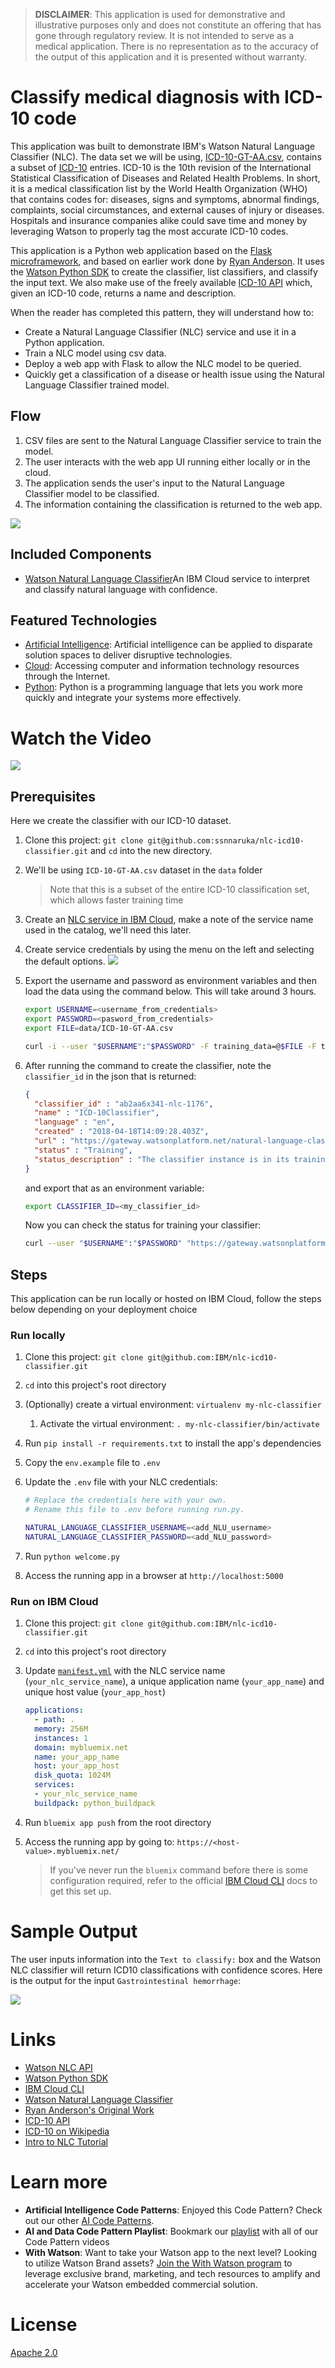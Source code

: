 > **DISCLAIMER**: This application is used for demonstrative and illustrative purposes only and does not constitute an offering that has gone through regulatory review. It is not intended to serve as a medical application. There is no representation as to the accuracy of the output of this application and it is presented without warranty.

# Classify medical diagnosis with ICD-10 code

This application was built to demonstrate IBM's Watson Natural Language Classifier (NLC). The data set we will be using, [ICD-10-GT-AA.csv](data/ICD-10-GT-AA.csv), contains a subset of [ICD-10](https://en.wikipedia.org/wiki/ICD-10) entries. ICD-10 is the 10th revision of the International Statistical Classification of Diseases and Related Health Problems. In short, it is a medical classification list by the World Health Organization (WHO) that contains codes for: diseases, signs and symptoms, abnormal findings, complaints, social circumstances, and external causes of injury or diseases. Hospitals and insurance companies alike could save time and money by leveraging Watson to properly tag the most accurate ICD-10 codes.

This application is a Python web application based on the [Flask microframework](http://flask.pocoo.org/), and based on earlier work done by [Ryan Anderson](https://github.com/rustyoldrake/IBM_Watson_NLC_ICD10_Health_Codes). It uses the [Watson Python SDK](https://github.com/watson-developer-cloud/python-sdk) to create the classifier, list classifiers, and classify the input text. We also make use of the freely available [ICD-10 API](http://icd10api.com/) which, given an ICD-10 code, returns a name and description.

When the reader has completed this pattern, they will understand how to:

* Create a Natural Language Classifier (NLC) service and use it in a Python application.
* Train a NLC model using csv data.
* Deploy a web app with Flask to allow the NLC model to be queried.
* Quickly get a classification of a disease or health issue using the Natural Language Classifier trained model.

## Flow

1. CSV files are sent to the Natural Language Classifier service to train the model.
2. The user interacts with the web app UI running either locally or in the cloud.
3. The application sends the user's input to the Natural Language Classifier model to be classified.
4. The information containing the classification is returned to the web app.

![](doc/source/images/architecture.png)

## Included Components

* [Watson Natural Language Classifier](https://www.ibm.com/watson/services/natural-language-classifier/)An IBM Cloud service to interpret and classify natural language with confidence.

## Featured Technologies

* [Artificial Intelligence](https://medium.com/ibm-data-science-experience): Artificial intelligence can be applied to disparate solution spaces to deliver disruptive technologies.
* [Cloud](https://www.ibm.com/developerworks/learn/cloud/): Accessing computer and information technology resources through the Internet.
* [Python](https://www.python.org/): Python is a programming language that lets you work more quickly and integrate your systems more effectively.

# Watch the Video

[![](https://i.ytimg.com/vi/N0eKEZxdwsQ/hqdefault.jpg)](https://www.youtube.com/watch?v=N0eKEZxdwsQ)

## Prerequisites

Here we create the classifier with our ICD-10 dataset.

1. Clone this project: `git clone git@github.com:ssnnaruka/nlc-icd10-classifier.git` and `cd` into the new directory.

1. We'll be using `ICD-10-GT-AA.csv` dataset in the `data` folder
    > Note that this is a subset of the entire ICD-10 classification set, which allows faster training time

1. Create an [NLC service in IBM Cloud](https://console.bluemix.net/catalog/services/natural-language-classifier), make a note of the service name used in the catalog, we'll need this later.

1. Create service credentials by using the menu on the left and selecting the default options.
    ![](https://github.com/IBM/pattern-images/blob/master/natural-language-classifier/NLCcredentials.png)

1. Export the username and password as environment variables and then load the data using the command below. This will take around 3 hours.

    ```bash
    export USERNAME=<username_from_credentials>
    export PASSWORD=<pasword_from_credentials>
    export FILE=data/ICD-10-GT-AA.csv

    curl -i --user "$USERNAME":"$PASSWORD" -F training_data=@$FILE -F training_metadata="{\"language\":\"en\",\"name\":\"ICD-10Classifier\"}" "https://gateway.watsonplatform.net/natural-language-classifier/api/v1/classifiers"
    ```

1. After running the command to create the classifier, note the `classifier_id` in the json that is returned:

    ```JSON
    {
      "classifier_id" : "ab2aa6x341-nlc-1176",
      "name" : "ICD-10Classifier",
      "language" : "en",
      "created" : "2018-04-18T14:09:28.403Z",
      "url" : "https://gateway.watsonplatform.net/natural-language-classifier/api/v1/classifiers/ab2aa6x341-nlc-1176",
      "status" : "Training",
      "status_description" : "The classifier instance is in its training phase, not yet ready to accept classify requests"
    }
    ```

    and export that as an environment variable:

    ```bash
    export CLASSIFIER_ID=<my_classifier_id>
    ```

    Now you can check the status for training your classifier:

    ```bash
    curl --user "$USERNAME":"$PASSWORD" "https://gateway.watsonplatform.net/natural-language-classifier/api/v1/classifiers/$CLASSIFIER_ID"
    ```

## Steps

This application can be run locally or hosted on IBM Cloud, follow the steps below depending on your deployment choice

### Run locally

1. Clone this project: `git clone git@github.com:IBM/nlc-icd10-classifier.git`

1. `cd` into this project's root directory

1. (Optionally) create a virtual environment: `virtualenv my-nlc-classifier`
    1. Activate the virtual environment: `. my-nlc-classifier/bin/activate`

1. Run `pip install -r requirements.txt` to install the app's dependencies

1. Copy the `env.example` file to `.env`

1. Update the `.env` file  with your NLC credentials:

    ```bash
    # Replace the credentials here with your own.
    # Rename this file to .env before running run.py.

    NATURAL_LANGUAGE_CLASSIFIER_USERNAME=<add_NLU_username>
    NATURAL_LANGUAGE_CLASSIFIER_PASSWORD=<add_NLU_password>
    ```

1. Run `python welcome.py`

1. Access the running app in a browser at `http://localhost:5000`

### Run on IBM Cloud

1. Clone this project: `git clone git@github.com:IBM/nlc-icd10-classifier.git`

1. `cd` into this project's root directory

1. Update [`manifest.yml`](manifest.yml) with the NLC service name (`your_nlc_service_name`), a unique application name (`your_app_name`) and unique host value (`your_app_host`)


    ```yaml
    applications:
      - path: .
      memory: 256M
      instances: 1
      domain: mybluemix.net
      name: your_app_name
      host: your_app_host
      disk_quota: 1024M
      services:
      - your_nlc_service_name
      buildpack: python_buildpack
    ```

1. Run `bluemix app push` from the root directory

1. Access the running app by going to: `https://<host-value>.mybluemix.net/`

    > If you've never run the `bluemix` command before there is some configuration required, refer to the official [IBM Cloud CLI](https://console.bluemix.net/docs/cli/reference/bluemix_cli/get_started.html) docs to get this set up.

# Sample Output

The user inputs information into the `Text to classify:` box and the Watson NLC classifier will return ICD10 classifications with confidence scores.
Here is the output for the input `Gastrointestinal hemorrhage`:

![](doc/source/images/sampleOutput.png)

# Links
* [Watson NLC API](https://www.ibm.com/watson/developercloud/natural-language-classifier/api/v1/)
* [Watson Python SDK](https://github.com/watson-developer-cloud/python-sdk)
* [IBM Cloud CLI](https://console.bluemix.net/docs/cli/reference/bluemix_cli/get_started.html)
* [Watson Natural Language Classifier](https://www.ibm.com/watson/services/natural-language-classifier/)
* [Ryan Anderson's Original Work](https://github.com/rustyoldrake/IBM_Watson_NLC_ICD10_Health_Codes)
* [ICD-10 API](http://icd10api.com)
* [ICD-10 on Wikipedia](https://en.wikipedia.org/wiki/ICD-10)
* [Intro to NLC Tutorial](https://www.youtube.com/watch?v=SUj826ybCdU)

# Learn more

* **Artificial Intelligence Code Patterns**: Enjoyed this Code Pattern? Check out our other [AI Code Patterns](https://developer.ibm.com/code/technologies/artificial-intelligence/).
* **AI and Data Code Pattern Playlist**: Bookmark our [playlist](https://www.youtube.com/playlist?list=PLzUbsvIyrNfknNewObx5N7uGZ5FKH0Fde) with all of our Code Pattern videos
* **With Watson**: Want to take your Watson app to the next level? Looking to utilize Watson Brand assets? [Join the With Watson program](https://www.ibm.com/watson/with-watson/) to leverage exclusive brand, marketing, and tech resources to amplify and accelerate your Watson embedded commercial solution.

# License

[Apache 2.0](LICENSE)

